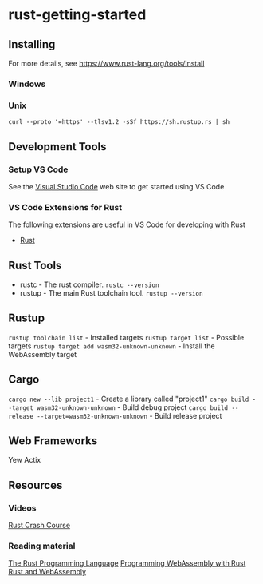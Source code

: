 # rust-getting-started

## Installing

For more details, see https://www.rust-lang.org/tools/install

### Windows



### Unix

`curl --proto '=https' --tlsv1.2 -sSf https://sh.rustup.rs | sh`


## Development Tools

### Setup VS Code

See the [Visual Studio Code](https://code.visualstudio.com/) web site to get started using VS Code

### VS Code Extensions for Rust

The following extensions are useful in VS Code for developing with Rust

- [Rust](https://marketplace.visualstudio.com/items?itemName=rust-lang.rust)

## Rust Tools

- rustc - The rust compiler. `rustc --version`
- rustup - The main Rust toolchain tool. `rustup --version`

## Rustup

`rustup toolchain list` - Installed targets
`rustup target list` - Possible targets
`rustup target add wasm32-unknown-unknown` - Install the WebAssembly target

## Cargo

`cargo new --lib project1` - Create a library called "project1"
`cargo​​ ​​build​​ ​​--target​​ ​​wasm32-unknown-unknown` - Build debug project
`cargo​​ ​​build​​ ​​--release​​ ​​--target=wasm32-unknown-unknown` - Build release project

## Web Frameworks

Yew
Actix

## Resources

### Videos

[Rust Crash Course](https://www.youtube.com/watch?v=zF34dRivLOw)

### Reading material

[The Rust Programming Language](https://doc.rust-lang.org/book/)
[Programming WebAssembly with Rust](https://www.oreilly.com/library/view/programming-webassembly-with/9781680506846/)
[Rust and WebAssembly](https://rustwasm.github.io/docs/book/introduction.html)
